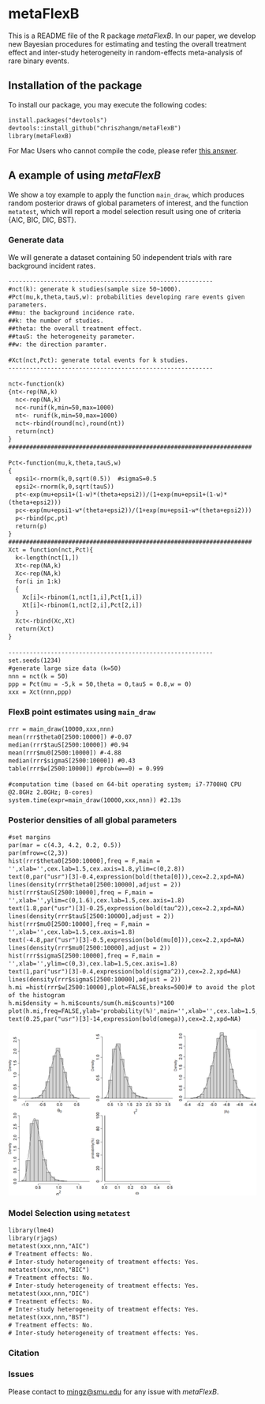 # metaFlexB
This is a README file of the R package _metaFlexB_. In our paper, we develop new Bayesian procedures for estimating and testing the overall treatment effect and inter-study heterogeneity in random-effects meta-analysis of rare binary events.

## Installation of the package

To install our package, you may execute the following codes:

```{r, eval = FALSE}
install.packages("devtools")
devtools::install_github("chriszhangm/metaFlexB")
library(metaFlexB)
```
For Mac Users who cannot compile the code, please refer [this answer](https://thecoatlessprofessor.com/programming/cpp/r-compiler-tools-for-rcpp-on-macos/).

## A example of using _metaFlexB_

We show a toy example to apply the function `main_draw`, which produces random posterior draws of global parameters of interest, and the function `metatest`, which will report a model selection result using one of criteria {AIC, BIC, DIC, BST}.

### Generate data

We will generate a dataset containing 50 independent trials with rare background incident rates.
```{r, eval = FALSE}
----------------------------------------------------------
#nct(k): generate k studies(sample size 50~1000).
#Pct(mu,k,theta,tauS,w): probabilities developing rare events given parameters.
##mu: the background incidence rate.
##k: the number of studies.
##theta: the overall treatment effect.
##tauS: the heterogeneity parameter.
##w: the direction paramter.

#Xct(nct,Pct): generate total events for k studies.
----------------------------------------------------------

nct<-function(k)
{nt<-rep(NA,k)
  nc<-rep(NA,k)
  nc<-runif(k,min=50,max=1000)
  nt<- runif(k,min=50,max=1000)         
  nct<-rbind(round(nc),round(nt))
  return(nct)
}
#####################################################################

Pct<-function(mu,k,theta,tauS,w)
{
  epsi1<-rnorm(k,0,sqrt(0.5))  #sigmaS=0.5
  epsi2<-rnorm(k,0,sqrt(tauS))
  pt<-exp(mu+epsi1+(1-w)*(theta+epsi2))/(1+exp(mu+epsi1+(1-w)*(theta+epsi2)))
  pc<-exp(mu+epsi1-w*(theta+epsi2))/(1+exp(mu+epsi1-w*(theta+epsi2)))
  p<-rbind(pc,pt)
  return(p)
}
#####################################################################
Xct = function(nct,Pct){
  k<-length(nct[1,])
  Xt<-rep(NA,k)
  Xc<-rep(NA,k)
  for(i in 1:k)
  {
    Xc[i]<-rbinom(1,nct[1,i],Pct[1,i])
    Xt[i]<-rbinom(1,nct[2,i],Pct[2,i])
  }
  Xct<-rbind(Xc,Xt)
  return(Xct)
}

----------------------------------------------------------
set.seeds(1234)
#generate large size data (k=50)
nnn = nct(k = 50)
ppp = Pct(mu = -5,k = 50,theta = 0,tauS = 0.8,w = 0)
xxx = Xct(nnn,ppp)
```

### FlexB point estimates using `main_draw`
```{r, eval = FALSE}
rrr = main_draw(10000,xxx,nnn)
mean(rrr$theta0[2500:10000]) #-0.07
median(rrr$tauS[2500:10000]) #0.94
mean(rrr$mu0[2500:10000]) #-4.88
median(rrr$sigmaS[2500:10000]) #0.43
table(rrr$w[2500:10000]) #prob(w==0) = 0.999

#computation time (based on 64-bit operating system; i7-7700HQ CPU @2.8GHz 2.8GHz; 8-cores)
system.time(expr=main_draw(10000,xxx,nnn)) #2.13s
```

### Posterior densities of all global parameters
```{r,eval=FALSE}
#set margins
par(mar = c(4.3, 4.2, 0.2, 0.5))
par(mfrow=c(2,3))
hist(rrr$theta0[2500:10000],freq = F,main = '',xlab='',cex.lab=1.5,cex.axis=1.8,ylim=c(0,2.8))
text(0,par("usr")[3]-0.4,expression(bold(theta[0])),cex=2.2,xpd=NA)
lines(density(rrr$theta0[2500:10000],adjust = 2))
hist(rrr$tauS[2500:10000],freq = F,main = '',xlab='',ylim=c(0,1.6),cex.lab=1.5,cex.axis=1.8)
text(1.8,par("usr")[3]-0.25,expression(bold(tau^2)),cex=2.2,xpd=NA)
lines(density(rrr$tauS[2500:10000],adjust = 2))
hist(rrr$mu0[2500:10000],freq = F,main = '',xlab='',cex.lab=1.5,cex.axis=1.8)
text(-4.8,par("usr")[3]-0.5,expression(bold(mu[0])),cex=2.2,xpd=NA)
lines(density(rrr$mu0[2500:10000],adjust = 2))
hist(rrr$sigmaS[2500:10000],freq = F,main = '',xlab='',ylim=c(0,3),cex.lab=1.5,cex.axis=1.8)
text(1,par("usr")[3]-0.4,expression(bold(sigma^2)),cex=2.2,xpd=NA)
lines(density(rrr$sigmaS[2500:10000],adjust = 2))
h.mi =hist(rrr$w[2500:10000],plot=FALSE,breaks=500)# to avoid the plot of the histogram
h.mi$density = h.mi$counts/sum(h.mi$counts)*100
plot(h.mi,freq=FALSE,ylab='probability(%)',main='',xlab='',cex.lab=1.5,cex.axis=1.8,bty='n')
text(0.25,par("usr")[3]-14,expression(bold(omega)),cex=2.2,xpd=NA)
```
![Posterior_Densities](./Pics/github_pic1.png)

### Model Selection using `metatest`
```{r,eval=FALSE}
library(lme4)
library(rjags)
metatest(xxx,nnn,"AIC")
# Treatment effects: No.
# Inter-study heterogeneity of treatment effects: Yes.
metatest(xxx,nnn,"BIC")
# Treatment effects: No.
# Inter-study heterogeneity of treatment effects: Yes.
metatest(xxx,nnn,"DIC")
# Treatment effects: No.
# Inter-study heterogeneity of treatment effects: Yes.
metatest(xxx,nnn,"BST")
# Treatment effects: No.
# Inter-study heterogeneity of treatment effects: Yes.
```

### Citation
### Issues
Please contact to mingz@smu.edu for any issue with _metaFlexB_.
